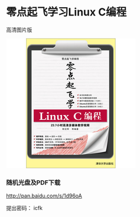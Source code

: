 零点起飞学习Linux C编程
======================================
高清图片版

![封面](conver.jpg)



### 随机光盘及PDF下载

http://pan.baidu.com/s/1d96oA

提出密码： icfk

